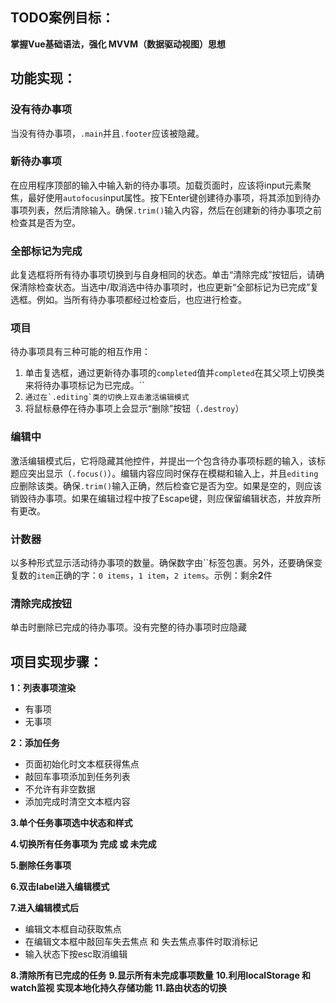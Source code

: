 ## TODO案例目标： 

**掌握Vue基础语法，强化 MVVM（数据驱动视图）思想**

## 功能实现：

### 没有待办事项

当没有待办事项，`.main`并且`.footer`应该被隐藏。

### 新待办事项

在应用程序顶部的输入中输入新的待办事项。加载页面时，应该将input元素聚焦，最好使用`autofocus`input属性。按下Enter键创建待办事项，将其添加到待办事项列表，然后清除输入。确保`.trim()`输入内容，然后在创建新的待办事项之前检查其是否为空。

### 全部标记为完成

此复选框将所有待办事项切换到与自身相同的状态。单击“清除完成”按钮后，请确保清除检查状态。当选中/取消选中待办事项时，也应更新“全部标记为已完成”复选框。例如。当所有待办事项都经过检查后，也应进行检查。

### 项目

待办事项具有三种可能的相互作用：

1. 单击复选框，通过更新待办事项的`completed`值并`completed`在其父项上切换类来将待办事项标记为已完成。``
2. ``通过在`.editing`类的切换上双击激活编辑模式``
3. 将鼠标悬停在待办事项上会显示“删除”按钮（`.destroy`）

### 编辑中

激活编辑模式后，它将隐藏其他控件，并提出一个包含待办事项标题的输入，该标题应突出显示（`.focus()`）。编辑内容应同时保存在模糊和输入上，并且`editing`应删除该类。确保`.trim()`输入正确，然后检查它是否为空。如果是空的，则应该销毁待办事项。如果在编辑过程中按了Escape键，则应保留编辑状态，并放弃所有更改。

### 计数器

以多种形式显示活动待办事项的数量。确保数字由``标签包裹。另外，还要确保变复数的`item`正确的字：`0 items`，`1 item`，`2 items`。示例：剩余**2**件

### 清除完成按钮

单击时删除已完成的待办事项。没有完整的待办事项时应隐藏

## 项目实现步骤：

**1：列表事项渲染**

- 有事项
- 无事项

**2：添加任务**

- 页面初始化时文本框获得焦点
- 敲回车事项添加到任务列表
- 不允许有非空数据
- 添加完成时清空文本框内容

**3.单个任务事项选中状态和样式**

**4.切换所有任务事项为 完成 或 未完成**

**5.删除任务事项**

**6.双击label进入编辑模式**

**7.进入编辑模式后**

- 编辑文本框自动获取焦点
- 在编辑文本框中敲回车失去焦点 和 失去焦点事件时取消标记
- 输入状态下按esc取消编辑

**8.清除所有已完成的任务**
**9.显示所有未完成事项数量**
**10.利用localStorage 和 watch监视 实现本地化持久存储功能**
**11.路由状态的切换**